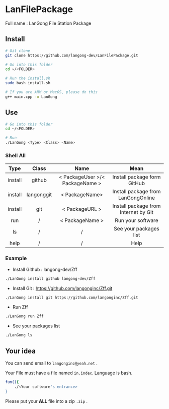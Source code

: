 # LanFilePackage

Full name : LanGong File Station Package

## Install

```bash
# Git clone
git clone https://github.com/langong-dev/LanFilePackage.git

# Go into this folder
cd ~/<FOLDER>

# Run the install.sh
sudo bash install.sh

# If you are ARM or MacOS, please do this
g++ main.cpp -o LanGong
```

## Use

```bash
# Go into this folder
cd ~/<FOLDER>

# Run
./LanGong <Type> <Class> <Name>
```

### Shell All

| Type | Class | Name | Mean |
|:---:|:---:|:---:|:---:|
| install | github | < PackageUser >/< PackageName > | Install package form GitHub |
| install | langonggit | < PackageName> | Install package from LanGongOnline |
| install | git | < PackageURL > | Install package from Internet by Git |
| run | / | < PackageName > | Run your software |
| ls | / | / | See your packages list |
| help | / | / | Help |

### Example

- Install Github : langong-dev/Zff

``` bash
./LanGong install github langong-dev/Zff
```

- Install Git : https://github.com/langonginc/Zff.git

```bash
./LanGong install git https://github.com/langonginc/Zff.git
```

- Run Zff

```bash
./LanGong run Zff
```

- See your packages list

```bash
./LanGong ls
```

## Your idea

You can send email to ```langonginc@yeah.net``` .

Your File must have a file named ```in.index```. Language is bash.

```bash
fun(){
    ./<Your software's entrance>
}
```

Please put your **ALL** file into a zip ```.zip``` .
